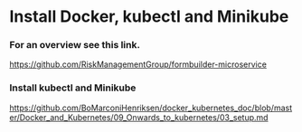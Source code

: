 # Install Docker, kubectl and Minikube
### For an overview see this link.  
https://github.com/RiskManagementGroup/formbuilder-microservice  

### Install kubectl and Minikube
https://github.com/BoMarconiHenriksen/docker_kubernetes_doc/blob/master/Docker_and_Kubernetes/09_Onwards_to_kubernetes/03_setup.md  
